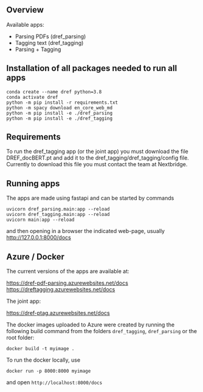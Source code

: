 ## Overview

Available apps:

- Parsing PDFs (dref_parsing)
- Tagging text (dref_tagging)
- Parsing + Tagging

## Installation of all packages needed to run all apps

```
conda create --name dref python=3.8
conda activate dref
python -m pip install -r requirements.txt
python -m spacy download en_core_web_md
python -m pip install -e ./dref_parsing
python -m pip install -e ./dref_tagging
```

## Requirements

To run the dref_tagging app (or the joint app) you must download the file DREF_docBERT.pt 
and add it to the dref_tagging/dref_tagging/config file.
Currently to download this file you must contact the team at Nextbridge. 

## Running apps

The apps are made using fastapi and can be started by commands
```
uvicorn dref_parsing.main:app --reload
uvicorn dref_tagging.main:app --reload
uvicorn main:app --reload
```
and then opening in a browser the indicated web-page,
usually http://127.0.0.1:8000/docs 

## Azure / Docker

The current versions of the apps are available at:

https://dref-pdf-parsing.azurewebsites.net/docs  
https://dreftagging.azurewebsites.net/docs

The joint app:

https://dref-ptag.azurewebsites.net/docs 

The docker images uploaded to Azure were created 
by running the following build command from the folders 
```dref_tagging```, ```dref_parsing``` or the root folder:

```docker build -t myimage . ```

To run the docker locally, use

```docker run -p 8000:8000 myimage```

and open ```http://localhost:8000/docs```


